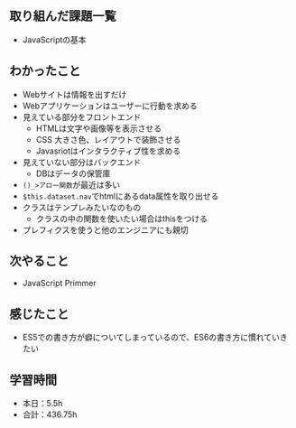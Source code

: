 ## 取り組んだ課題一覧
- JavaScriptの基本

## わかったこと
- Webサイトは情報を出すだけ
- Webアプリケーションはユーザーに行動を求める
- 見えている部分をフロントエンド
    - HTMLは文字や画像等を表示させる
    - CSS 大きさ色、レイアウトで装飾させる
    - Javasriotはインタラクティブ性を求める
- 見えていない部分はバックエンド
    - DBはデータの保管庫
- `()_>アロー関数`が最近は多い
- `$this.dataset.nav`でhtmlにあるdata属性を取り出せる
- クラスはテンプレみたいなのもの
    - クラスの中の関数を使いたい場合はthisをつける
- プレフィクスを使うと他のエンジニアにも親切

## 次やること
- JavaScript Primmer

## 感じたこと    
- ES5での書き方が癖についてしまっているので、ES6の書き方に慣れていきたい                                                                                                                                                                                                                                                                                                                                                                                                                                                                                                                                                                                                                                                                                                                                                                                    
                                                                                             
                                    
## 学習時間
- 本日：5.5h
- 合計：436.75h